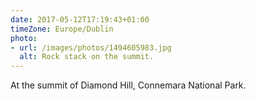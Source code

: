 ```yaml
---
date: 2017-05-12T17:19:43+01:00
timeZone: Europe/Dublin
photo:
- url: /images/photos/1494605983.jpg
  alt: Rock stack on the summit.
---
```

At the summit of Diamond Hill, Connemara National Park.
